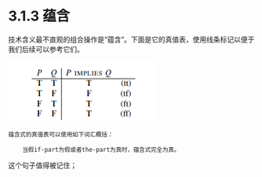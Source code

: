 # 3.1.3 蕴含

技术含义最不直观的组合操作是“蕴含”。下面是它的真值表，使用线条标记以便于我们后续可以参考它们。

![&#x6CA1;&#x6709;&#x627E;&#x5230;&#x5982;&#x4F55;&#x5728;gitbook&#x521B;&#x5EFA;&#x771F;&#x503C;&#x8868;&#xFF0C;&#x622A;&#x56FE;&#x66FF;&#x4EE3;](../../../.gitbook/assets/image%20%289%29.png)

    蕴含式的真值表可以使用如下词汇概括：

```text
    当假if-part为假或者the-part为真时，蕴含式完全为真。
```

这个句子值得被记住；

